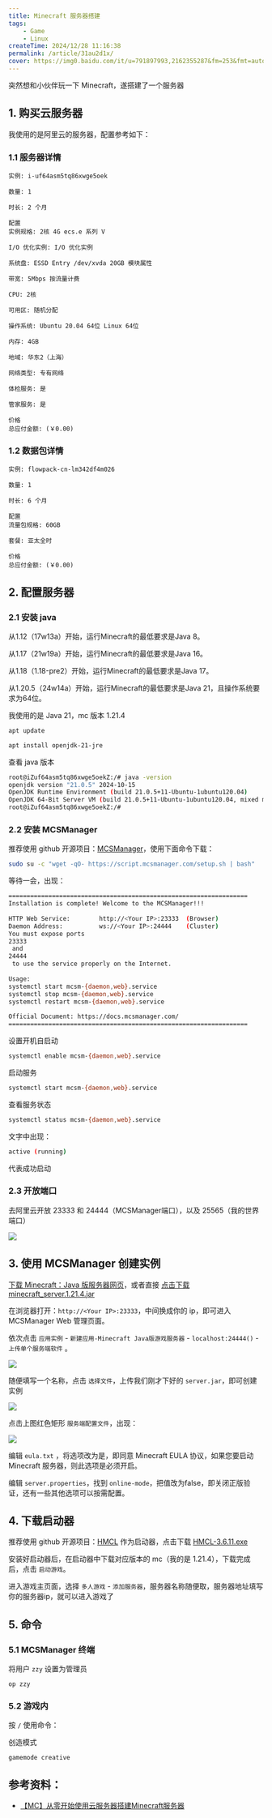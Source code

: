 ```yaml
---
title: Minecraft 服务器搭建
tags:
    - Game
    - Linux
createTime: 2024/12/28 11:16:38
permalink: /article/31au2d1x/
cover: https://img0.baidu.com/it/u=791897993,2162355287&fm=253&fmt=auto&app=120&f=JPEG?w=800&h=500
---
```


突然想和小伙伴玩一下 Minecraft，遂搭建了一个服务器

<!-- ![](https://img0.baidu.com/it/u=791897993,2162355287&fm=253&fmt=auto&app=120&f=JPEG?w=800&h=500) -->

<!-- more -->
## 1. 购买云服务器


我使用的是阿里云的服务器，配置参考如下：

### 1.1 服务器详情
```
实例: i-uf64asm5tq86xwge5oek

数量: 1

时长: 2 个月

配置
实例规格: 2核 4G ecs.e 系列 V

I/O 优化实例: I/O 优化实例

系统盘: ESSD Entry /dev/xvda 20GB 模块属性

带宽: 5Mbps 按流量计费

CPU: 2核

可用区: 随机分配

操作系统: Ubuntu 20.04 64位 Linux 64位

内存: 4GB

地域: 华东2（上海）

网络类型: 专有网络

体检服务: 是

管家服务: 是

价格
总应付金额: (￥0.00)
```
### 1.2 数据包详情
```
实例: flowpack-cn-lm342df4m026

数量: 1

时长: 6 个月

配置
流量包规格: 60GB

套餐: 亚太全时

价格
总应付金额: (￥0.00)
```
## 2. 配置服务器
### 2.1 安装 java

从1.12（17w13a）开始，运行Minecraft的最低要求是Java 8。

从1.17（21w19a）开始，运行Minecraft的最低要求是Java 16。

从1.18（1.18-pre2）开始，运行Minecraft的最低要求是Java 17。

从1.20.5（24w14a）开始，运行Minecraft的最低要求是Java 21，且操作系统要求为64位。


我使用的是 Java 21，mc 版本 1.21.4

```bash
apt update
```
```bash
apt install openjdk-21-jre
```

查看 java 版本
```bash
root@iZuf64asm5tq86xwge5oekZ:/# java -version
openjdk version "21.0.5" 2024-10-15
OpenJDK Runtime Environment (build 21.0.5+11-Ubuntu-1ubuntu120.04)
OpenJDK 64-Bit Server VM (build 21.0.5+11-Ubuntu-1ubuntu120.04, mixed mode, sharing)
root@iZuf64asm5tq86xwge5oekZ:/# 
```

### 2.2 安装 MCSManager
推荐使用 github 开源项目：[MCSManager](https://github.com/MCSManager/MCSManager)，使用下面命令下载：
```bash
sudo su -c "wget -qO- https://script.mcsmanager.com/setup.sh | bash"
```
等待一会，出现：
```bash
==================================================================
Installation is complete! Welcome to the MCSManager!!!
 
HTTP Web Service:        http://<Your IP>:23333  (Browser)
Daemon Address:          ws://<Your IP>:24444    (Cluster)
You must expose ports 
23333
 and 
24444
 to use the service properly on the Internet.
 
Usage:
systemctl start mcsm-{daemon,web}.service
systemctl stop mcsm-{daemon,web}.service
systemctl restart mcsm-{daemon,web}.service
 
Official Document: https://docs.mcsmanager.com/
==================================================================
```
设置开机自启动
```bash
systemctl enable mcsm-{daemon,web}.service
```
启动服务
```bash
systemctl start mcsm-{daemon,web}.service
```
查看服务状态
```bash
systemctl status mcsm-{daemon,web}.service
```
文字中出现：
```bash
active (running)
```
代表成功启动

### 2.3 开放端口

去阿里云开放 23333 和 24444（MCSManager端口），以及 25565（我的世界端口）

![](https://cdn.jsdelivr.net/gh/zzyAJohn/Blog-Image/2024-12-28/202412281627981.png)

## 3. 使用 MCSManager 创建实例

[下载 Minecraft：Java 版服务器网页](https://www.minecraft.net/zh-hans/download/server)，或者直接 [点击下载 minecraft_server.1.21.4.jar](https://piston-data.mojang.com/v1/objects/4707d00eb834b446575d89a61a11b5d548d8c001/server.jar)

在浏览器打开：`http://<Your IP>:23333`，中间换成你的 ip，即可进入 MCSManager Web 管理页面。

依次点击 `应用实例` - `新建应用-Minecraft Java版游戏服务器` - `localhost:24444()` - `上传单个服务端软件` 。

![](https://cdn.jsdelivr.net/gh/zzyAJohn/Blog-Image/2024-12-28/202412281835129.png)

随便填写一个名称，点击 `选择文件`，上传我们刚才下好的 `server.jar`，即可创建实例


![](https://cdn.jsdelivr.net/gh/zzyAJohn/Blog-Image/2024-12-28/202412281837222.png)

点击上图红色矩形 `服务端配置文件`，出现：

![](https://cdn.jsdelivr.net/gh/zzyAJohn/Blog-Image/2024-12-28/202412281838169.png)

编辑 `eula.txt` ，将选项改为是，即同意 Minecraft EULA 协议，如果您要启动 Minecraft 服务器，则此选项是必须开启。

编辑 `server.properties`，找到 `online-mode`，把值改为false，即关闭正版验证，还有一些其他选项可以按需配置。


## 4. 下载启动器

推荐使用 github 开源项目：[HMCL](https://github.com/HMCL-dev/HMCL) 作为启动器，点击下载 [HMCL-3.6.11.exe](https://github.com/HMCL-dev/HMCL/releases/download/release-3.6.11/HMCL-3.6.11.exe)

安装好启动器后，在启动器中下载对应版本的 mc（我的是 1.21.4），下载完成后，点击 `启动游戏`。

进入游戏主页面，选择 `多人游戏` - `添加服务器`，服务器名称随便取，服务器地址填写你的服务器ip，就可以进入游戏了

## 5. 命令

### 5.1 MCSManager 终端
将用户 `zzy` 设置为管理员

`op zzy`


### 5.2 游戏内

按 `/` 使用命令：

创造模式

`gamemode creative`

<!-- ## 6. 域名解析

![](https://cdn.jsdelivr.net/gh/zzyAJohn/Blog-Image/2024-12-28/202412281905534.png) -->


<!-- 
出现弹窗：
![](https://cdn.jsdelivr.net/gh/zzyAJohn/Blog-Image/2024-12-29/202412291148126.png)
 -->









## 参考资料：
- [【MC】从零开始使用云服务器搭建Minecraft服务器](https://www.bilibili.com/video/BV1pa411G7zy?spm_id_from=333.788.videopod.episodes&vd_source=a12b120a91b36ce38ce8755fef7348d7)